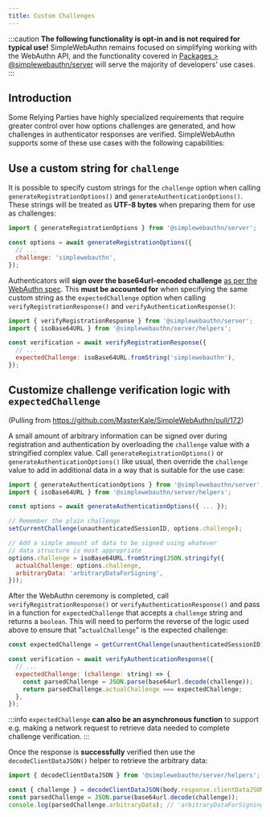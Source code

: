 ```yaml
---
title: Custom Challenges
---
```


:::caution
**The following functionality is opt-in and is not required for typical use!** SimpleWebAuthn remains focused on simplifying working with the WebAuthn API, and the functionality covered in [Packages &gt; @simplewebauthn/server](packages/server.md) will serve the majority of developers' use cases.
:::

## Introduction

Some Relying Parties have highly specialized requirements that require greater control over how options challenges are generated, and how challenges in authenticator responses are verified. SimpleWebAuthn supports some of these use cases with the following capabilities:

## Use a custom string for `challenge`

It is possible to specify custom strings for the `challenge` option when calling `generateRegistrationOptions()` and `generateAuthenticationOptions()`. These strings will be treated as **UTF-8 bytes** when preparing them for use as challenges:

```js
import { generateRegistrationOptions } from '@simplewebauthn/server';

const options = await generateRegistrationOptions({
  // ...
  challenge: 'simplewebauthn',
});
```

Authenticators will **sign over the base64url-encoded challenge** [as per the WebAuthn spec](https://www.w3.org/TR/webauthn-2/#dom-collectedclientdata-challenge). This **must be accounted for** when specifying the same custom string as the `expectedChallenge` option when calling `verifyRegistrationResponse()` and `verifyAuthenticationResponse()`:

```js
import { verifyRegistrationResponse } from '@simplewebauthn/server';
import { isoBase64URL } from '@simplewebauthn/server/helpers';

const verification = await verifyRegistrationResponse({
  // ...
  expectedChallenge: isoBase64URL.fromString('simplewebauthn'),
});
```

## Customize challenge verification logic with `expectedChallenge`

(Pulling from https://github.com/MasterKale/SimpleWebAuthn/pull/172)

A small amount of arbitrary information can be signed over during registration and authentication by overloading the `challenge` value with a stringified complex value. Call `generateRegistrationOptions()` or `generateAuthenticationOptions()` like usual, then override the `challenge` value to add in additional data in a way that is suitable for the use case:

```js
import { generateAuthenticationOptions } from '@simplewebauthn/server';
import { isoBase64URL } from '@simplewebauthn/server/helpers';

const options = await generateAuthenticationOptions({ ... });

// Remember the plain challenge
setCurrentChallenge(unauthenticatedSessionID, options.challenge);

// Add a simple amount of data to be signed using whatever
// data structure is most appropriate
options.challenge = isoBase64URL.fromString(JSON.stringify({
  actualChallenge: options.challenge,
  arbitraryData: 'arbitraryDataForSigning',
}));
```

After the WebAuthn ceremony is completed, call `verifyRegistrationResponse()` or `verifyAuthenticationResponse()` and pass in a function for `expectedChallenge` that accepts a `challenge` string and returns a `boolean`. This will need to perform the reverse of the logic used above to ensure that "`actualChallenge`" is the expected challenge:

```js
const expectedChallenge = getCurrentChallenge(unauthenticatedSessionID);

const verification = await verifyAuthenticationResponse({
  // ...
  expectedChallenge: (challenge: string) => {
    const parsedChallenge = JSON.parse(base64url.decode(challenge));
    return parsedChallenge.actualChallenge === expectedChallenge;
  },
});
```

:::info
`expectedChallenge` **can also be an asynchronous function** to support e.g. making a network request to retrieve data needed to complete challenge verification.
:::

Once the response is **successfully** verified then use the `decodeClientDataJSON()` helper to retrieve the arbitrary data:

```js
import { decodeClientDataJSON } from '@simplewebauthn/server/helpers';

const { challenge } = decodeClientDataJSON(body.response.clientDataJSON);
const parsedChallenge = JSON.parse(base64url.decode(challenge));
console.log(parsedChallenge.arbitraryData); // 'arbitraryDataForSigning'
```
